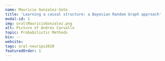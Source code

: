 ```yaml
---
name: Mauricio Gonzalez-Soto
title: 'Learning a causal structure: a Bayesian Random Graph approach'
modal-id: 1
img: oral\MauricioGonzalez.png
alt: Picture of Andres Carvallo
topic: Probabilistic Methods
bio: --
website:
tags: oral-neurips2020
featuredOrder: 1
---
```

